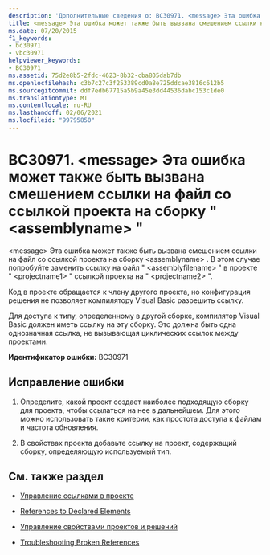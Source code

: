```yaml
---
description: 'Дополнительные сведения о: BC30971. <message> Эта ошибка может также быть вызвана смешением ссылки на файл со ссылкой проекта на сборку<assemblyname>'
title: <message> Эта ошибка может также быть вызвана смешением ссылки на файл и ссылки проекта на сборку <assemblyname>
ms.date: 07/20/2015
f1_keywords:
- bc30971
- vbc30971
helpviewer_keywords:
- BC30971
ms.assetid: 75d2e8b5-2fdc-4623-8b32-cba805dab7db
ms.openlocfilehash: c3b7c27c3f253389cd0a8e725ddcae3816c612b5
ms.sourcegitcommit: ddf7edb67715a5b9a45e3dd44536dabc153c1de0
ms.translationtype: MT
ms.contentlocale: ru-RU
ms.lasthandoff: 02/06/2021
ms.locfileid: "99795850"
---
```

# <a name="bc30971-message-this-error-could-also-be-due-to-mixing-a-file-reference-with-a-project-reference-to-assembly-assemblyname"></a>BC30971. \<message> Эта ошибка может также быть вызвана смешением ссылки на файл со ссылкой проекта на сборку " \<assemblyname> "

\<message> Эта ошибка может также быть вызвана смешением ссылки на файл со ссылкой проекта на сборку \<assemblyname> . В этом случае попробуйте заменить ссылку на файл " \<assemblyfilename> " в проекте " \<projectname1> " ссылкой проекта на " \<projectname2> ".

 Код в проекте обращается к члену другого проекта, но конфигурация решения не позволяет компилятору Visual Basic разрешить ссылку.

 Для доступа к типу, определенному в другой сборке, компилятор Visual Basic должен иметь ссылку на эту сборку. Это должна быть одна однозначная ссылка, не вызывающая циклических ссылок между проектами.

 **Идентификатор ошибки:** BC30971

## <a name="to-correct-this-error"></a>Исправление ошибки

1. Определите, какой проект создает наиболее подходящую сборку для проекта, чтобы ссылаться на нее в дальнейшем. Для этого можно использовать такие критерии, как простота доступа к файлам и частота обновления.

2. В свойствах проекта добавьте ссылку на проект, содержащий сборку, определяющую используемый тип.

## <a name="see-also"></a>См. также раздел

- [Управление ссылками в проекте](/visualstudio/ide/managing-references-in-a-project)
- [References to Declared Elements](../../programming-guide/language-features/declared-elements/references-to-declared-elements.md)

- [Управление свойствами проектов и решений](/visualstudio/ide/managing-project-and-solution-properties)
- [Troubleshooting Broken References](/visualstudio/ide/troubleshooting-broken-references)
